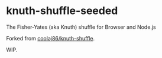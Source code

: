 knuth-shuffle-seeded
====================

The Fisher-Yates (aka Knuth) shuffle for Browser and Node.js

Forked from [coolaj86/knuth-shuffle](https://github.com/coolaj86/knuth-shuffle).

WIP.
